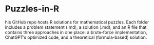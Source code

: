# Puzzles-in-R
his GitHub repo hosts R solutions for mathematical puzzles. Each folder includes a problem statement (.md), a solution (.md), and an R file that contains three approaches in one place: a brute-force implementation, ChatGPT’s optimized code, and a theoretical (formula-based) solution.
